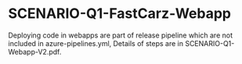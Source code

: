 ﻿# SCENARIO-Q1-FastCarz-Webapp

Deploying code in webapps are part of release pipeline which are not included in azure-pipelines.yml, Details of steps are in SCENARIO-Q1-Webapp-V2.pdf. 
